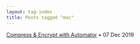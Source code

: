 ```yaml
---
layout: tag-index
title: Posts tagged "mac"
---
```

<dl>
  <dt>
    <a href="/2019/12/07/compress-encrypt-with-automator/">Compress & Encrypt with Automator</a>
    <span class="post-date">&bull; 07 Dec 2019</span>
  </dt>
